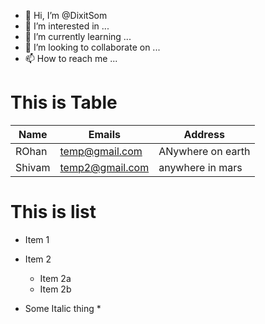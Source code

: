 - 👋 Hi, I’m @DixitSom
- 👀 I’m interested in ...
- 🌱 I’m currently learning ...
- 💞️ I’m looking to collaborate on ...
- 📫 How to reach me ...

<!---
DixitSom/DixitSom is a ✨ special ✨ repository because its `README.md` (this file) appears on your GitHub profile.
You can click the Preview link to take a look at your changes.
--->


# This is Table 
Name | Emails | Address
---- | ------ | -------
ROhan | temp@gmail.com | ANywhere on earth
Shivam | temp2@gmail.com | anywhere in mars

# This is list
* Item 1
* Item 2
  * Item 2a
  * Item 2b 


* Some Italic thing *
